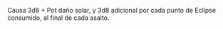 Causa 3d8 + Pot daño solar, y 3d8 adicional por cada punto de Eclipse consumido, al final de cada asalto.
